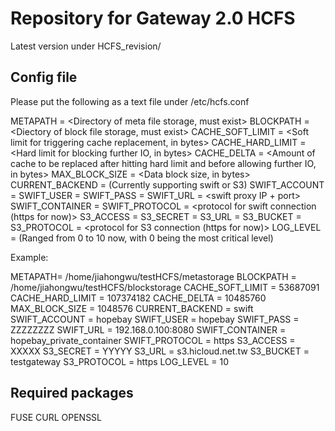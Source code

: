 Repository for Gateway 2.0 HCFS
===============================

Latest version under HCFS_revision/


Config file
-----------

Please put the following as a text file under /etc/hcfs.conf

METAPATH = <Directory of meta file storage, must exist>
BLOCKPATH = <Diectory of block file storage, must exist>
CACHE_SOFT_LIMIT = <Soft limit for triggering cache replacement, in bytes>
CACHE_HARD_LIMIT = <Hard limit for blocking further IO, in bytes>
CACHE_DELTA = <Amount of cache to be replaced after hitting hard limit and before allowing further IO, in bytes>
MAX_BLOCK_SIZE = <Data block size, in bytes>
CURRENT_BACKEND = <Name of backend type>  (Currently supporting swift or S3)
SWIFT_ACCOUNT = <swift account>
SWIFT_USER = <swift user name>
SWIFT_PASS = <swift password>
SWIFT_URL = <swift proxy IP + port>
SWIFT_CONTAINER = <swift container>
SWIFT_PROTOCOL = <protocol for swift connection (https for now)>
S3_ACCESS = <S3 access key>
S3_SECRET = <S3 secret key>
S3_URL = <S3 url>
S3_BUCKET = <S3 bucket name>
S3_PROTOCOL = <protocol for S3 connection (https for now)>
LOG_LEVEL = <To which log level the log messages should be dumped> (Ranged from 0 to 10 now, with 0 being the most critical level)

Example:

METAPATH= /home/jiahongwu/testHCFS/metastorage
BLOCKPATH = /home/jiahongwu/testHCFS/blockstorage
CACHE_SOFT_LIMIT = 53687091
CACHE_HARD_LIMIT = 107374182
CACHE_DELTA = 10485760
MAX_BLOCK_SIZE = 1048576
CURRENT_BACKEND = swift
SWIFT_ACCOUNT = hopebay
SWIFT_USER = hopebay
SWIFT_PASS = ZZZZZZZZ
SWIFT_URL = 192.168.0.100:8080
SWIFT_CONTAINER = hopebay_private_container
SWIFT_PROTOCOL = https
S3_ACCESS = XXXXX
S3_SECRET = YYYYY
S3_URL = s3.hicloud.net.tw
S3_BUCKET = testgateway
S3_PROTOCOL = https
LOG_LEVEL = 10

Required packages
-----------------

FUSE
CURL
OPENSSL

